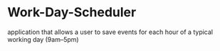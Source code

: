 # Work-Day-Scheduler
application that allows a user to save events for each hour of a typical working day (9am–5pm)
